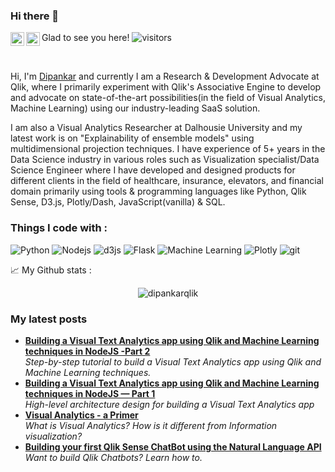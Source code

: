 ### Hi there 👋

<a href="https://twitter.com/Dipankartnt">
  <img align="left" alt="Dipankar Mazumdar | Twitter" width="22px" src="https://raw.githubusercontent.com/peterthehan/peterthehan/master/assets/twitter.svg" />
</a>
<a href="https://www.linkedin.com/in/dipankar-mazumdar/">
  <img align="left" alt="Dipankar's LinkedIn" width="22px" src="https://raw.githubusercontent.com/peterthehan/peterthehan/master/assets/linkedin.svg" />
</a>

<!--
**dipankarqlik/dipankarqlik** is a ✨ _special_ ✨ repository because its `README.md` (this file) appears on your GitHub profile.

Here are some ideas to get you started:

- 🔭 I’m currently working on ...
- 🌱 I’m currently learning ...
- 👯 I’m looking to collaborate on ...
- 🤔 I’m looking for help with ...
- 💬 Ask me about ...
- 📫 How to reach me: ...
- 😄 Pronouns: ...
- ⚡ Fun fact: ...
-->
Glad to see you here! ![visitors](https://visitor-badge.glitch.me/badge?page_id=dipankarqlik.dipankarqlik)

<br />

Hi, I'm [Dipankar](https://dipankar.substack.com) and currently I am a Research & Development Advocate at Qlik, where I primarily experiment with Qlik's Associative Engine to develop and advocate on state-of-the-art possibilities(in the field of Visual Analytics, Machine Learning) using our industry-leading SaaS solution. 

I am also a Visual Analytics Researcher at Dalhousie University and my latest work is on "Explainability of ensemble models" using multidimensional projection techniques. I have experience of 5+ years in the Data Science industry in various roles such as Visualization specialist/Data Science Engineer where I have developed and designed products for different clients in the field of healthcare, insurance, elevators, and financial domain primarily using tools & programming languages like Python, Qlik Sense, D3.js, Plotly/Dash, JavaScript(vanilla) & SQL.

<h3>Things I code with :</h3>
<p>
  <img alt="Python" src="https://img.shields.io/badge/-Python-46a2f1?style=flat-square&logo=python&logoColor=yellow" />
  <img alt="Nodejs" src="https://img.shields.io/badge/-Nodejs-43853d?style=flat-square&logo=Node.js&logoColor=white" />
  <img alt="d3js" src="https://img.shields.io/badge/-D3.js-F9A03C?style=flat-square&logo=d3.js&logoColor=white" />
  <img alt="Flask" src="https://img.shields.io/badge/-Git-F05032?style=flat-square&logo=git&logoColor=white" />
  <img alt="Machine Learning" src="https://img.shields.io/badge/-Machine%20Learning-cc66ff?style=flat-square&logo=SmartThings&logoColor=black" />
  <img alt="Plotly" src="https://img.shields.io/badge/-Plotly-668cff?style=flat-square&logo=plotly&logoColor=white" />
  <img alt="git" src="https://img.shields.io/badge/-Flask-F05032?style=flat-square&logo=Flask&logoColor=black" />
  
</p>

📈 My Github stats :

<p align="center"> <img src="https://github-readme-stats.vercel.app/api?username=dipankarqlik&show_icons=true&theme=gotham" alt="dipankarqlik" />

<h3>My latest posts</h3>
<ul>
  <li><a href="https://dipankar-tnt.medium.com/building-a-visual-text-analytics-app-using-qlik-and-machine-learning-techniques-in-nodejs-part-2-afaf139b6e26"><b> Building a Visual Text Analytics app using Qlik and Machine Learning techniques in NodeJS -Part 2</b></a><br/><i>Step-by-step tutorial to build a Visual Text Analytics app using Qlik and Machine Learning techniques.</i></li>
  <li><a href="https://dipankar-tnt.medium.com/building-a-visual-text-analytics-app-using-qlik-and-machine-learning-techniques-in-nodejs-part-1-5adaa73f290a"><b> Building a Visual Text Analytics app using Qlik and Machine Learning techniques in NodeJS — Part 1</b></a><br/><i> High-level architecture design for building a Visual Text Analytics app</i></li>
  <li><a href="https://dipankar-tnt.medium.com/visual-analytics-a-primer-4a912819ad29"><b>Visual Analytics - a Primer</b></a><br/><i>What is Visual Analytics? How is it different from Information visualization?</i></li>
  <li><a href="https://dipankar-tnt.medium.com/building-your-first-qlik-sense-chatbot-using-the-natural-language-api-c5b9bcfed7cc"><b>Building your first Qlik Sense ChatBot using the Natural Language API</b></a><br/><i>Want to build Qlik Chatbots? Learn how to.</i></li>
</ul>
